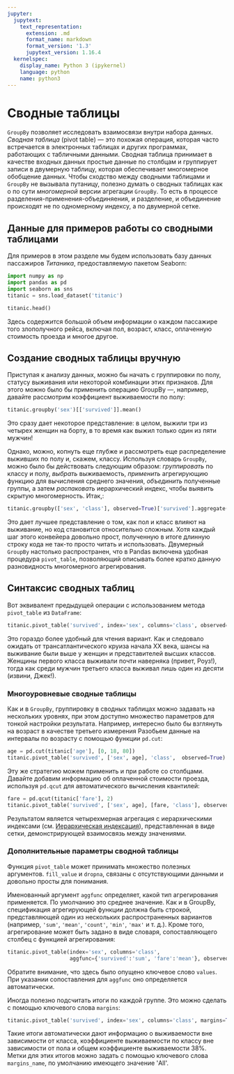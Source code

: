 ```yaml
---
jupyter:
  jupytext:
    text_representation:
      extension: .md
      format_name: markdown
      format_version: '1.3'
      jupytext_version: 1.16.4
  kernelspec:
    display_name: Python 3 (ipykernel)
    language: python
    name: python3
---
```


# Сводные таблицы


`GroupBy` позволяет исследовать взаимосвязи внутри набора данных.
*Сводная таблица* (pivot table) &mdash; это похожая операция, которая часто встречается в электронных таблицах и других программах, работающих с табличными данными.
Сводная таблица принимает в качестве входных данных простые данные по столбцам и группирует записи в двумерную таблицу, которая обеспечивает многомерное обобщение данных.
Чтобы сходство между сводными таблицами и `GroupBy` не вызывала путаницу, полезно думать о сводных таблицах как о по сути *многомерной* версии агрегации `GroupBy`.
То есть в процессе разделения-применения-объединяения, и разделение, и объединение происходят не по одномерному индексу, а по двумерной сетке.


## Данные для примеров работы со сводными таблицами

Для примеров в этом разделе мы будем использовать базу данных пассажиров *Титаника*, предоставляемую пакетом Seaborn:

```python jupyter={"outputs_hidden": false}
import numpy as np
import pandas as pd
import seaborn as sns
titanic = sns.load_dataset('titanic')
```

```python jupyter={"outputs_hidden": false}
titanic.head()
```

Здесь содержится большой объем информации о каждом пассажире того злополучного рейса, включая пол, возраст, класс, оплаченную стоимость проезда и многое другое.


## Создание сводных таблицы вручную

Приступая к анализу данных, можно бы начать с группировки по полу, статусу выживания или некоторой комбинации этих признаков.
Для этого можно было бы применить операцию GroupBy &mdash;, например, давайте рассмотрим коэффициент выживаемости по полу:

```python jupyter={"outputs_hidden": false}
titanic.groupby('sex')[['survived']].mean()
```

Это сразу дает некоторое представление: в целом, выжили три из четырех женщин на борту, в то время как выжил только один из пяти мужчин!

Однако, можно, копнуть еще глубже и рассмотреть еще распределение выживших по полу и, скажем, классу.
Используя словарь `GroupBy`, можно было бы действовать следующим образом:
*группировать* по классу и полу, *выбрать* выживаемость, *применить* агрегирующию функцию для вычисления среднего значения, *объединить* полученные группы, а затем *распаковать* иерархический индекс, чтобы выявить скрытую многомерность. 
Итак,:

```python jupyter={"outputs_hidden": false}
titanic.groupby(['sex', 'class'], observed=True)['survived'].aggregate('mean').unstack()
```

Это дает лучшее представление о том, как пол и класс влияют на выживание, но код становится относительно сложным.
Хотя каждый шаг этого конвейера довольно прост, полученную в итоге длинную строку кода не так-то просто читать и использовать.
Двумерный `GroupBy` настолько распространен, что в Pandas включена удобная процедура `pivot_table`, позволяющий описывать более кратко данную разновидность многомерного агрегирования.


## Синтаксис сводных таблиц

Вот эквивалент предыдущей операции с использованием метода `pivot_table` из `DataFrame`:

```python jupyter={"outputs_hidden": false}
titanic.pivot_table('survived', index='sex', columns='class', observed=True)
```

Это гораздо более удобный для чтения вариант.
Как и следовало ожидать от трансатлантического круиза начала XX века, шансы на выживание были выше у женщин и представителей высших классов.
Женщины первого класса выживали почти наверняка (привет, Роуз!), тогда как среди мужчин третьего класса выживал лишь один из десяти (извини, Джек!).


### Многоуровневые сводные таблицы

Как и в `GroupBy`, группировку в сводных таблицах можно задавать на нескольких уровнях, при этом доступно множество параметров для тонкой настройки результата.
Например, интересно было бы взглянуть на возраст в качестве третьего измерения
Разобьем данные на интервалы по возрасту с помощью функции `pd.cut`:

```python jupyter={"outputs_hidden": false}
age = pd.cut(titanic['age'], [0, 18, 80])
titanic.pivot_table('survived', ['sex', age], 'class',  observed=True)
```

Эту же стратегию можем применить и при работе со столбцами.
Давайте добавим информацию об оплаченной стоимости проезда, используя `pd.qcut` для автоматического вычисления квантилей:

```python jupyter={"outputs_hidden": false}
fare = pd.qcut(titanic['fare'], 2)
titanic.pivot_table('survived', ['sex', age], [fare, 'class'], observed=True)
```

Результатом является четырехмерная агрегация с иерархическими индексами (см. [Иерархическая индексация](pandas_05_hierarchical_indexing.md)), представленная в виде сетки, демонстрирующей взаимосвязь между значениями.


### Дополнительные параметры сводной таблицы

Функция `pivot_table` может принимать множество полезных аргументов.
`fill_value` и `dropna`, связаны с отсутствующими данными и довольно просты для понимания.

Именованный аргумент `aggfunc` определяет, какой тип агрегирования применяется.
По умолчанию это среднее значение.
Как и в GroupBy, спецификация агрегирующей функции должна быть строкой, представляющей один из нескольких распространенных вариантов (например, `'sum'`, `'mean'`, `'count'`, `'min'`, `'max'` и т. д.).
Кроме того, агрегирование может быть задано в виде словаря, сопоставляющего столбец с функцией агрегирования:

```python jupyter={"outputs_hidden": false}
titanic.pivot_table(index='sex', columns='class',
                    aggfunc={'survived':'sum', 'fare':'mean'}, observed=True)
```

Обратите внимание, что здесь было опущено ключевое слово `values`. 
При указании сопоставления для `aggfunc` оно определяется автоматически.

<!-- #region jupyter={"outputs_hidden": true} -->
Иногда полезно подсчитать итоги по каждой группе.
Это можно сделать с помощью ключевого слова `margins`:
<!-- #endregion -->

```python jupyter={"outputs_hidden": false}
titanic.pivot_table('survived', index='sex', columns='class', margins=True, observed=True)
```

Такие итоги автоматически дают информацию о выживаемости вне зависимости от класса, коэффициенте выживаемости по классу вне зависимости от пола и общем коэффициенте выживаемости 38%. 
Метки для этих итогов можно задать с помощью ключевого слова `margins_name`, по умолчанию имеющего значение 'All'.
